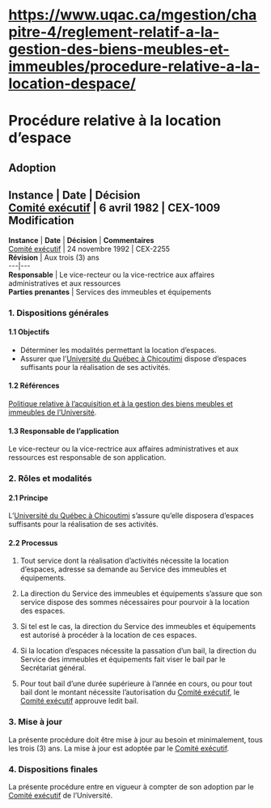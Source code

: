 # https://www.uqac.ca/mgestion/chapitre-4/reglement-relatif-a-la-gestion-des-biens-meubles-et-immeubles/procedure-relative-a-la-location-despace/

# Procédure relative à la location d’espace
**Adoption**  
---  
**Instance** | **Date** | **Décision**  
[Comité exécutif](https://www.uqac.ca/mgestion/chapitre-4/reglement-relatif-a-la-gestion-des-biens-meubles-et-immeubles/procedure-relative-a-la-location-despace/<https:/www.uqac.ca/mgestion/lexique/comite-executif/>) | 6 avril 1982 | CEX-1009  
**Modification**  
---  
**Instance** | **Date** | **Décision** | **Commentaires**  
[Comité exécutif](https://www.uqac.ca/mgestion/chapitre-4/reglement-relatif-a-la-gestion-des-biens-meubles-et-immeubles/procedure-relative-a-la-location-despace/<https:/www.uqac.ca/mgestion/lexique/comite-executif/>) | 24 novembre 1992 | CEX-2255  
**Révision** | Aux trois (3) ans  
---|---  
**Responsable** | Le vice-recteur ou la vice-rectrice aux affaires administratives et aux ressources  
**Parties prenantes** | Services des immeubles et équipements  
### 1. Dispositions générales
#### 1.1 Objectifs
  * Déterminer les modalités permettant la location d’espaces.
  * Assurer que l’[Université du Québec à Chicoutimi](https://www.uqac.ca/mgestion/chapitre-4/reglement-relatif-a-la-gestion-des-biens-meubles-et-immeubles/procedure-relative-a-la-location-despace/<https:/www.uqac.ca/mgestion/lexique/universite-du-quebec-a-chicoutimi/>) dispose d’espaces suffisants pour la réalisation de ses activités.


#### 1.2 Références
[Politique relative à l’acquisition et à la gestion des biens meubles et immeubles de l’Université](https://www.uqac.ca/mgestion/chapitre-4/reglement-relatif-a-la-gestion-des-biens-meubles-et-immeubles/procedure-relative-a-la-location-despace/<https:/www.uqac.ca/mgestion/chapitre-4/reglement-relatif-a-la-gestion-des-biens-meubles-et-immeubles/politique-relative-a-lacquisition-et-a-la-gestion-des-biens-meubles-et-immeubles-de-luniversite/>).
#### 1.3 Responsable de l’application
Le vice-recteur ou la vice-rectrice aux affaires administratives et aux ressources est responsable de son application.
### 2. Rôles et modalités
#### 2.1 Principe
L’[Université du Québec à Chicoutimi](https://www.uqac.ca/mgestion/chapitre-4/reglement-relatif-a-la-gestion-des-biens-meubles-et-immeubles/procedure-relative-a-la-location-despace/<https:/www.uqac.ca/mgestion/lexique/universite-du-quebec-a-chicoutimi/>) s’assure qu’elle disposera d’espaces suffisants pour la réalisation de ses activités.
#### 2.2 Processus
  1. Tout service dont la réalisation d’activités nécessite la location d’espaces, adresse sa demande au Service des immeubles et équipements.


  1. La direction du Service des immeubles et équipements s’assure que son service dispose des sommes nécessaires pour pourvoir à la location des espaces.


  1. Si tel est le cas, la direction du Service des immeubles et équipements est autorisé à procéder à la location de ces espaces.


  1. Si la location d’espaces nécessite la passation d’un bail, la direction du Service des immeubles et équipements fait viser le bail par le Secrétariat général.


  1. Pour tout bail d’une durée supérieure à l’année en cours, ou pour tout bail dont le montant nécessite l’autorisation du [Comité exécutif](https://www.uqac.ca/mgestion/chapitre-4/reglement-relatif-a-la-gestion-des-biens-meubles-et-immeubles/procedure-relative-a-la-location-despace/<https:/www.uqac.ca/mgestion/lexique/comite-executif/>), le [Comité exécutif](https://www.uqac.ca/mgestion/chapitre-4/reglement-relatif-a-la-gestion-des-biens-meubles-et-immeubles/procedure-relative-a-la-location-despace/<https:/www.uqac.ca/mgestion/lexique/comite-executif/>) approuve ledit bail.


### 3. Mise à jour
La présente procédure doit être mise à jour au besoin et minimalement, tous les trois (3) ans. La mise à jour est adoptée par le [Comité exécutif](https://www.uqac.ca/mgestion/chapitre-4/reglement-relatif-a-la-gestion-des-biens-meubles-et-immeubles/procedure-relative-a-la-location-despace/<https:/www.uqac.ca/mgestion/lexique/comite-executif/>).
### 4. Dispositions finales
La présente procédure entre en vigueur à compter de son adoption par le [Comité exécutif](https://www.uqac.ca/mgestion/chapitre-4/reglement-relatif-a-la-gestion-des-biens-meubles-et-immeubles/procedure-relative-a-la-location-despace/<https:/www.uqac.ca/mgestion/lexique/comite-executif/>) de l’Université.
